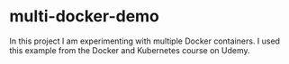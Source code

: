 # multi-docker-demo

In this project I am experimenting with multiple Docker containers. I used this example from the Docker and Kubernetes course on Udemy.
